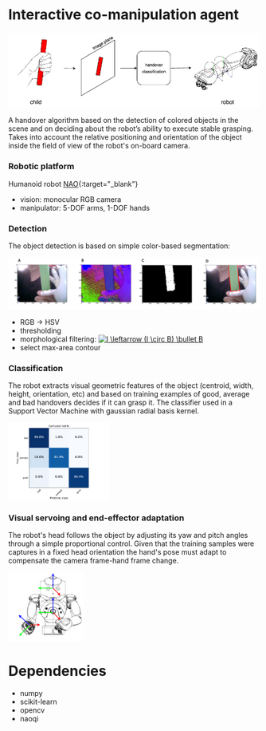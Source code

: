 # Interactive co-manipulation agent

![handover_diagram](./images/handover_diagram.png)

A handover algorithm based on the detection of colored objects in the scene
and on deciding about the robot’s ability to execute stable grasping.
Takes into account the relative positioning and orientation of the object inside the field of 
view of the robot's on-board camera.

### Robotic platform

Humanoid robot [NAO](https://www.ald.softbankrobotics.com/en/robots/nao){:target="_blank"}  
* vision: monocular RGB camera
* manipulator: 5-DOF arms, 1-DOF hands

### Detection
The object detection is based on simple color-based segmentation:

![detection_pipeline](./images/detection_pipeline.png)

* RGB → HSV
* thresholding
* morphological filtering:
<a href="https://www.codecogs.com/eqnedit.php?latex=I&space;\leftarrow&space;(I&space;\circ&space;B)&space;\bullet&space;B" target="_blank"><img src="https://latex.codecogs.com/svg.latex?I&space;\leftarrow&space;(I&space;\circ&space;B)&space;\bullet&space;B" title="I \leftarrow (I \circ B) \bullet B" /></a>
* select max-area contour

### Classification
The robot extracts visual geometric features of the object (centroid, width, height, orientation, etc)
and based on training examples of good, average and bad handovers decides if it can grasp it.
The classifier used in a Support Vector Machine with gaussian radial basis kernel.

<img src="./images/conf_3c_b.png" width="40%">

### Visual servoing and end-effector adaptation
The robot's head follows the object by adjusting its yaw and pitch angles through
a simple proportional control. Given that the training samples were captures in a fixed head orientation
the hand's pose must adapt to compensate the camera frame-hand frame change.

<img src="./images/nao_frames.png" width="30%">

# Dependencies

* numpy
* scikit-learn
* opencv
* naoqi